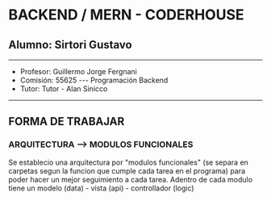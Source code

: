 # BACKEND / MERN - CODERHOUSE

## Alumno: Sirtori Gustavo

---

* Profesor: Guillermo Jorge Fergnani  
* Comisión: 55625 --- Programación Backend
* Tutor: Tutor - Alan Sinicco

---

## FORMA DE TRABAJAR

### ARQUITECTURA --> MODULOS FUNCIONALES

Se establecio una arquitectura por "modulos funcionales" (se separa en carpetas segun la funcion que cumple cada tarea en el programa) para poder hacer un mejor seguimiento a cada tarea. Adentro de cada modulo tiene un modelo (data) - vista (api) - controllador (logic)
